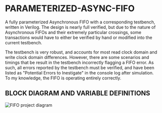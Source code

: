 # PARAMETERIZED-ASYNC-FIFO
A fully parameterized Asynchronous FIFO with a corresponding testbench, written in Verilog. The design is nearly full verified, but due to the nature of Asynchronous FIFOs and their extremely particular crossings, some transactions would have to either be verified by hand or modified into the current testbench. 

The testbench is very robust, and accounts for most read clock domain and write clock domain differences. However, there are some scenarios and timings that be result in the testbench incorrectly flagging a FIFO error. As such, all errors reported by the testbench must be verified, and have been listed as "Potential Errors to Inestigate" in the console log after simulation.
To my knowledge, the FIFO is operating entirely correctly.

## BLOCK DIAGRAM AND VARIABLE DEFINITIONS
![FIFO project diagram](https://github.com/JuniorBrice/PARAMETERIZED-ASYNC-FIFO/assets/79341423/73e9c6ea-5cf4-4c4c-a78e-d5ea3f5543f9)
